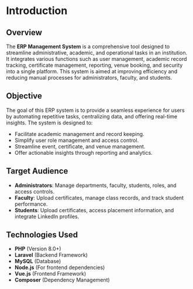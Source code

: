 # Introduction

## Overview
The **ERP Management System** is a comprehensive tool designed to streamline administrative, academic, and operational tasks in an institution. It integrates various functions such as user management, academic record tracking, certificate management, reporting, venue booking, and security into a single platform. This system is aimed at improving efficiency and reducing manual processes for administrators, faculty, and students.

## Objective
The goal of this ERP system is to provide a seamless experience for users by automating repetitive tasks, centralizing data, and offering real-time insights. The system is designed to:
- Facilitate academic management and record keeping.
- Simplify user role management and access control.
- Streamline event, certificate, and venue management.
- Offer actionable insights through reporting and analytics.

## Target Audience
- **Administrators**: Manage departments, faculty, students, roles, and access controls.
- **Faculty**: Upload certificates, manage class records, and track student performance.
- **Students**: Upload certificates, access placement information, and integrate LinkedIn profiles.

## Technologies Used
- **PHP** (Version 8.0+)
- **Laravel** (Backend Framework)
- **MySQL** (Database)
- **Node.js** (For frontend dependencies)
- **Vue.js** (Frontend Framework)
- **Composer** (Dependency Management)
